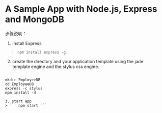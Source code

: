 # A Sample App with Node.js, Express and MongoDB 

步骤说明：
 1. install Express
 > ``` npm install express -g ```
 2. create the directory and your application template using the jade template engine and the stylus css engine.
  > ```
	mkdir EmployeeDB
	cd EmployeeDB
	express -c stylus
	npm install -d
 ```
 3. start app
 > ``` npm start ```
